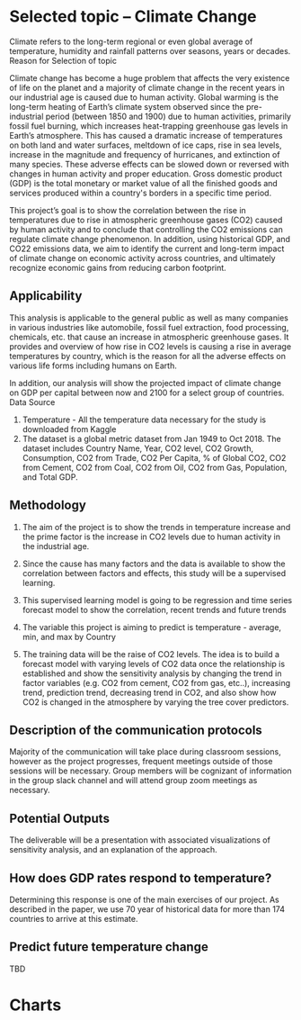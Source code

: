 # Selected topic – Climate Change

Climate refers to the long-term regional or even global average of temperature, humidity and rainfall patterns over seasons, years or decades. 
Reason for Selection of topic

Climate change has become a huge problem that affects the very existence of life on the planet and a majority of climate change in the recent years in our industrial age is caused due to human activity. Global warming is the long-term heating of Earth’s climate system observed since the pre-industrial period (between 1850 and 1900) due to human activities, primarily fossil fuel burning, which increases heat-trapping greenhouse gas levels in Earth’s atmosphere. This has caused a dramatic increase of temperatures on both land and water surfaces, meltdown of ice caps, rise in sea levels, increase in the magnitude and frequency of hurricanes, and extinction of many species. These adverse effects can be slowed down or reversed with changes in human activity and proper education. 
Gross domestic product (GDP) is the total monetary or market value of all the finished goods and services produced within a country's borders in a specific time period.

This project’s goal is to show the correlation between the rise in temperatures due to rise in atmospheric greenhouse gases (CO2) caused by human activity and to conclude that controlling the CO2 emissions can regulate climate change phenomenon. In addition, using historical GDP, and CO22 emissions data, we aim to identify the current and long-term impact of climate change on economic activity across countries, and ultimately recognize economic gains from reducing carbon footprint. 

## Applicability

This analysis is applicable to the general public as well as many companies in various industries like automobile, fossil fuel extraction, food processing, chemicals, etc. that cause an increase in atmospheric greenhouse gases. It provides and overview of how rise in CO2 levels is causing a rise in average temperatures by country, which is the reason for all the adverse effects on various life forms including humans on Earth.

In addition, our analysis will show the projected impact of climate change on GDP per capital between now and 2100 for a select group of countries. 
Data Source 

1.	Temperature - All the temperature data necessary for the study is downloaded from Kaggle 
2.	The dataset is a global metric dataset from Jan 1949 to Oct 2018. The dataset includes Country Name, Year, CO2 level, CO2 Growth, Consumption, CO2 from Trade, CO2 Per Capita, % of Global CO2, CO2 from Cement, CO2 from Coal, CO2 from Oil, CO2 from Gas, Population, and Total GDP.

## Methodology 

1.	The aim of the project is to show the trends in temperature increase and the 
prime factor is the increase in CO2 levels due to human activity in the industrial 
age. 
2.	Since the cause has many factors and the data is available to show the 
correlation between factors and effects, this study will be a supervised learning. 
3.	This supervised learning model is going to be regression and time series 
forecast model to show the correlation, recent trends and future trends 
4.	The variable this project is aiming to predict is temperature - average, min, and 
max by Country

5.	The training data will be the raise of CO2 levels. The idea is to build a forecast model with varying levels of CO2 data once the relationship is established and show the sensitivity analysis by changing the trend in factor variables (e.g. CO2 from cement, CO2 from gas, etc..), increasing trend, prediction trend, decreasing trend in CO2, and also show how CO2 is changed in the atmosphere by varying the tree cover predictors. 

## Description of the communication protocols 

Majority of the communication will take place during classroom sessions, however as the project progresses, frequent meetings outside of those sessions will be necessary. Group members will be cognizant of information in the group slack channel and will attend group zoom meetings as necessary.  

## Potential Outputs

The deliverable will be a presentation with associated visualizations of sensitivity analysis, and an explanation of the approach. 

## How does GDP rates respond to temperature?

Determining this response is one of the main exercises of our project. As described in the paper, we use 70 year of  historical data for more than 174 countries to arrive at this estimate. 

## Predict future temperature change

TBD

# Charts






